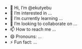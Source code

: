 - 👋 Hi, I’m @ekutyebu
- 👀 I’m interested in ...
- 🌱 I’m currently learning ...
- 💞️ I’m looking to collaborate on ...
- 📫 How to reach me ...
- 😄 Pronouns: ...
- ⚡ Fun fact: ...

<!---
ekutyebu/ekutyebu is a ✨ special ✨ repository because its `README.md` (this file) appears on your GitHub profile.
You can click the Preview link to take a look at your changes.
--->
